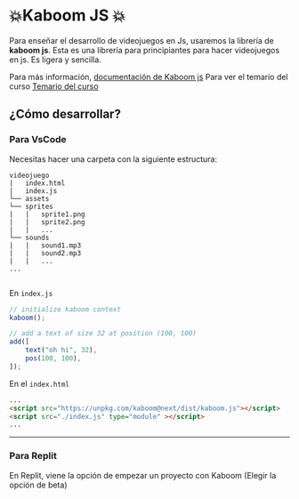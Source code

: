 # 💥Kaboom JS 💥

Para enseñar el desarrollo de videojuegos en Js, usaremos la librería de **kaboom js**. Esta es una librería para principiantes para hacer videojuegos en js. Es ligera y sencilla.

Para más información, [documentación de Kaboom js](https://kaboomjs.com)
Para ver el temario del curso [Temario del curso](Temario.md)

## **¿Cómo desarrollar?**

### Para VsCode

Necesitas hacer una carpeta con la siguiente estructura:

```
videojuego
|   index.html
|   index.js
└── assets
└── sprites
|   |   sprite1.png
|   |   sprite2.png
|   |   ...
└── sounds
|   |   sound1.mp3
|   |   sound2.mp3
|   |   ...
...


```

En `index.js`

```javascript
// initialize kaboom context
kaboom();

// add a text of size 32 at position (100, 100)
add([
    text("oh hi", 32),
    pos(100, 100),
]);
```

En el `index.html`

```html
...
<script src="https://unpkg.com/kaboom@next/dist/kaboom.js"></script>
<script src="./index.js" type="module" ></script>
...
```

---

### Para Replit

En Replit, viene la opción de empezar un proyecto con Kaboom (Elegir la opción de beta)
